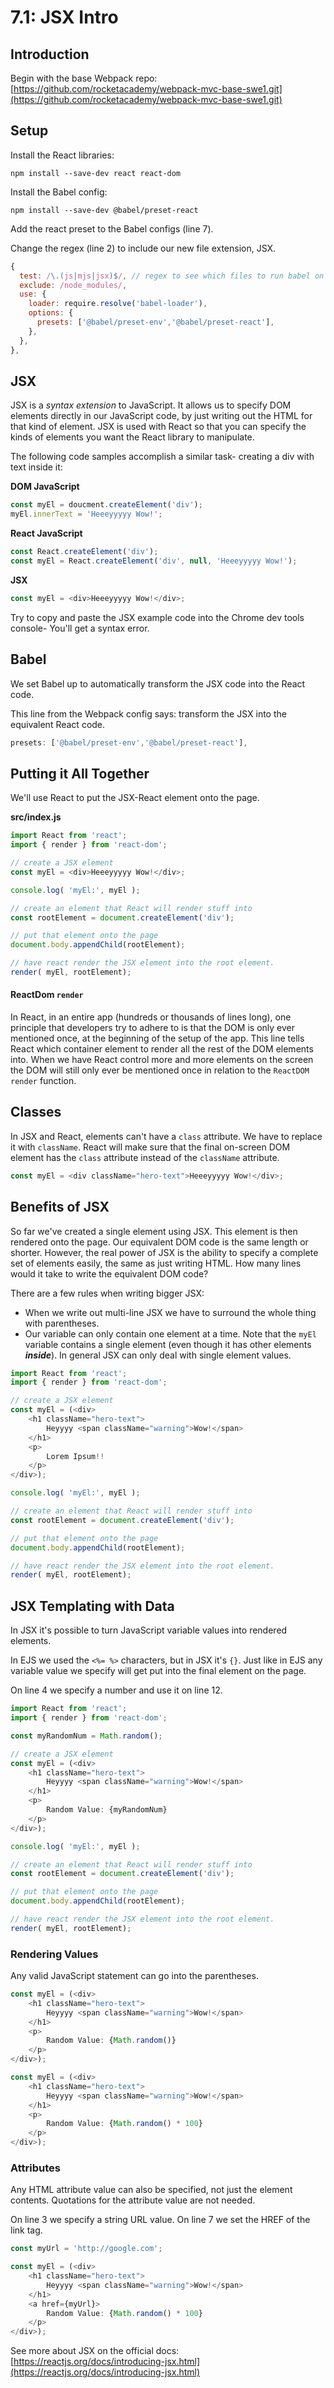 # 7.1: JSX Intro

## Introduction

Begin with the base Webpack repo: [https://github.com/rocketacademy/webpack-mvc-base-swe1.git](https://github.com/rocketacademy/webpack-mvc-base-swe1.git)

## Setup

Install the React libraries:

```text
npm install --save-dev react react-dom
```

Install the Babel config:

```text
npm install --save-dev @babel/preset-react
```

Add the react preset to the Babel configs \(line 7\).

Change the regex \(line 2\) to include our new file extension, JSX.

```javascript
{
  test: /\.(js|mjs|jsx)$/, // regex to see which files to run babel on
  exclude: /node_modules/,
  use: {
    loader: require.resolve('babel-loader'),
    options: {
      presets: ['@babel/preset-env','@babel/preset-react'],
    },
  },
},
```

## JSX

JSX is a _syntax extension_ to JavaScript. It allows us to specify DOM elements directly in our JavaScript code, by just writing out the HTML for that kind of element. JSX is used with React so that you can specify the kinds of elements you want the React library to manipulate.

The following code samples accomplish a similar task- creating a div with text inside it:

**DOM JavaScript**

```javascript
const myEl = doucment.createElement('div');
myEl.innerText = 'Heeeyyyyy Wow!';
```

**React JavaScript**

```javascript
const React.createElement('div');
const myEl = React.createElement('div', null, 'Heeeyyyyy Wow!');
```

**JSX**

```javascript
const myEl = <div>Heeeyyyyy Wow!</div>;
```

Try to copy and paste the JSX example code into the Chrome dev tools console- You'll get a syntax error.

## Babel

We set Babel up to automatically transform the JSX code into the React code.

This line from the Webpack config says: transform the JSX into the equivalent React code.

```javascript
presets: ['@babel/preset-env','@babel/preset-react'],
```

## Putting it All Together

We'll use React to put the JSX-React element onto the page.

**src/index.js**

```javascript
import React from 'react';
import { render } from 'react-dom';

// create a JSX element
const myEl = <div>Heeeyyyyy Wow!</div>;

console.log( 'myEl:', myEl );

// create an element that React will render stuff into
const rootElement = document.createElement('div');

// put that element onto the page
document.body.appendChild(rootElement);

// have react render the JSX element into the root element.
render( myEl, rootElement);
```

#### ReactDom `render`

In React, in an entire app \(hundreds or thousands of lines long\), one principle that developers try to adhere to is that the DOM is only ever mentioned once, at the beginning of the setup of the app. This line tells React which container element to render all the rest of the DOM elements into. When we have React control more and more elements on the screen the DOM will still only ever be mentioned once in relation to the `ReactDOM` `render` function.

## Classes

In JSX and React, elements can't have a `class` attribute. We have to replace it with `className`. React will make sure that the final on-screen DOM element has the `class` attribute instead of the `className` attribute.

```javascript
const myEl = <div className="hero-text">Heeeyyyyy Wow!</div>;
```

## Benefits of JSX

So far we've created a single element using JSX. This element is then rendered onto the page. Our equivalent DOM code is the same length or shorter. However, the real power of JSX is the ability to specify a complete set of elements easily, the same as just writing HTML. How many lines would it take to write the equivalent DOM code?

There are a few rules when writing bigger JSX:

* When we write out multi-line JSX we have to surround the whole thing with parentheses.
* Our variable can only contain one element at a time. Note that the `myEl` variable contains a single element \(even though it has other elements _**inside**_\). In general JSX can only deal with single element values.

```javascript
import React from 'react';
import { render } from 'react-dom';

// create a JSX element
const myEl = (<div>
    <h1 className="hero-text">
        Heyyyy <span className="warning">Wow!</span>
    </h1>
    <p>
        Lorem Ipsum!!
    </p>
</div>);

console.log( 'myEl:', myEl );

// create an element that React will render stuff into
const rootElement = document.createElement('div');

// put that element onto the page
document.body.appendChild(rootElement);

// have react render the JSX element into the root element.
render( myEl, rootElement);
```

## JSX Templating with Data

In JSX it's possible to turn JavaScript variable values into rendered elements.

In EJS we used the `<%= %>` characters, but in JSX it's `{}`. Just like in EJS any variable value we specify will get put into the final element on the page.

On line 4 we specify a number and use it on line 12.

```javascript
import React from 'react';
import { render } from 'react-dom';

const myRandomNum = Math.random();

// create a JSX element
const myEl = (<div>
    <h1 className="hero-text">
        Heyyyy <span className="warning">Wow!</span>
    </h1>
    <p>
        Random Value: {myRandomNum}
    </p>
</div>);

console.log( 'myEl:', myEl );

// create an element that React will render stuff into
const rootElement = document.createElement('div');

// put that element onto the page
document.body.appendChild(rootElement);

// have react render the JSX element into the root element.
render( myEl, rootElement);
```

### Rendering Values

Any valid JavaScript statement can go into the parentheses.

```javascript
const myEl = (<div>
    <h1 className="hero-text">
        Heyyyy <span className="warning">Wow!</span>
    </h1>
    <p>
        Random Value: {Math.random()}
    </p>
</div>);
```

```javascript
const myEl = (<div>
    <h1 className="hero-text">
        Heyyyy <span className="warning">Wow!</span>
    </h1>
    <p>
        Random Value: {Math.random() * 100}
    </p>
</div>);
```

### Attributes

Any HTML attribute value can also be specified, not just the element contents. Quotations for the attribute value are not needed.

On line 3 we specify a string URL value. On line 7 we set the HREF of the link tag.

```javascript
const myUrl = 'http://google.com';

const myEl = (<div>
    <h1 className="hero-text">
        Heyyyy <span className="warning">Wow!</span>
    </h1>
    <a href={myUrl}>
        Random Value: {Math.random() * 100}
    </p>
</div>);
```

See more about JSX on the official docs: [https://reactjs.org/docs/introducing-jsx.html](https://reactjs.org/docs/introducing-jsx.html)

